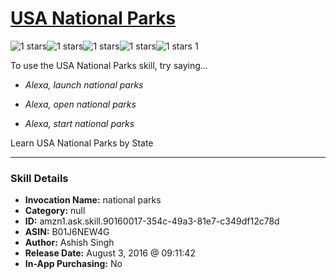 # [USA National Parks](http://alexa.amazon.com/#skills/amzn1.ask.skill.90160017-354c-49a3-81e7-c349df12c78d)
![1 stars](../../images/ic_star_black_18dp_1x.png)![1 stars](../../images/ic_star_border_black_18dp_1x.png)![1 stars](../../images/ic_star_border_black_18dp_1x.png)![1 stars](../../images/ic_star_border_black_18dp_1x.png)![1 stars](../../images/ic_star_border_black_18dp_1x.png) 1

To use the USA National Parks skill, try saying...

* *Alexa, launch national parks*

* *Alexa, open national parks*

* *Alexa, start national parks*

Learn USA National Parks by State

***

### Skill Details

* **Invocation Name:** national parks
* **Category:** null
* **ID:** amzn1.ask.skill.90160017-354c-49a3-81e7-c349df12c78d
* **ASIN:** B01J6NEW4G
* **Author:** Ashish Singh
* **Release Date:** August 3, 2016 @ 09:11:42
* **In-App Purchasing:** No
